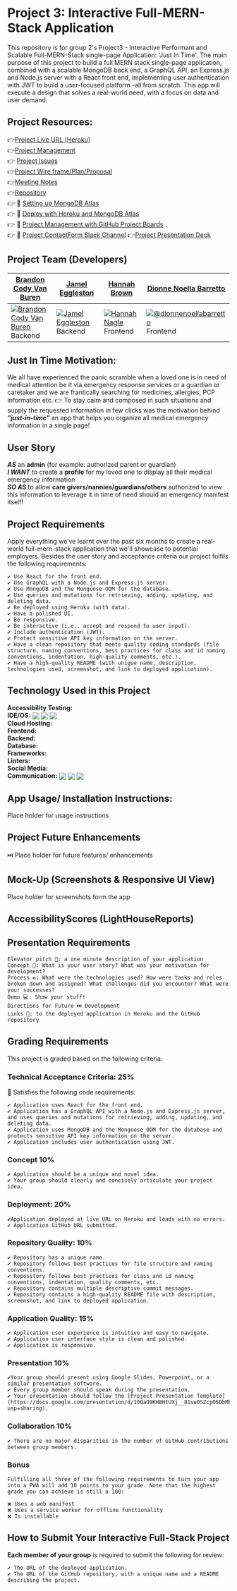 # Project 3: Interactive Full-MERN-Stack Application
This repository is for group 2's Project3 - Interactive Performant and Scalable Full-MERN-Stack single-page Application: 'Just In Time'. The main purpose of this project to build a full MERN stack single-page application, combined with a scalable MongoDB back end, a GraphQL API, an Express.js and Node.js server with a React front end, implementing user authentication with JWT to build a user-focused platform -all from scratch. This app will execute a design that solves a real-world need, with a focus on data and user demand.

## Project Resources:
<!-- 👉[Watch - Project App Demo]()<br/> -->
👉[Project Live URL (Heroku)](https://project-3-just-in-time.herokuapp.com/)<br/>
👉[Project Management](https://github.com/hlbrown/just-in-time/projects/1)<br/>
👉 [Project Issues](https://github.com/hlbrown/just-in-time/issues)<br/>
👉[Project Wire frame/Plan/Proposal](https://app.diagrams.net/#G1JadNhCap1E0CLt_nYPJxmN1EoFnpzAhf)<br/>
👉[Meeting Notes](https://docs.google.com/document/d/1njId61FKle7ykOCIGgb-_9f-hWhYVQetDhAcyLX1bIk/edit#)<br/>
👉[Repository](https://github.com/hlbrown/just-in-time)<br/>
👉 📖 [Setting up MongoDB Atlas](https://coding-boot-camp.github.io/full-stack/mongodb/how-to-set-up-mongodb-atlas)<br/>
👉 📖 [Deploy with Heroku and MongoDB Atlas](https://coding-boot-camp.github.io/full-stack/mongodb/deploy-with-heroku-and-mongodb-atlas)<br/>
👉 📖 [Project Management with GitHub Project Boards](https://docs.github.com/en/github/managing-your-work-on-github/about-project-boards)<br/>
👉 📝 [Project ContactForm Slack Channel](https://app.slack.com/client/T02M9S1RTJN)
👉[Project Presentation Deck]()

## Project Team (Developers)
<table>
<thead>
<tr>
<th><a href="https://github.com/bvanburenwx">Brandon Cody Van Buren</a></th>
<th><a href="https://github.com/jameleggleston">Jamel Eggleston</a></th>
<th><a href="https://github.com/hlbrown">Hannah Brown</a></th>
<th><a href="https://github.com/DionneNoellaBarretto">Dionne Noella Barretto</a></th>
</tr>
</thead>
<tbody>
<tr>
<td><a target="_blank" rel="noopener noreferrer" href="https://github.com/bvanburenwx"><img src="https://avatars.githubusercontent.com/bvanburenwx?s=150&amp;v=1" alt="Brandon Cody Van Buren" style="max-width:100%;"></a> Backend </td>
<td><a target="_blank" rel="noopener noreferrer" href="https://github.com/jameleggleston"><img src="https://avatars.githubusercontent.com/jameleggleston?s=150&amp;v=1" alt="Jamel Eggleston" style="max-width:100%;"></a> Backend </td>
<td><a target="_blank" rel="noopener noreferrer" href="https://hlbrown.github.io/boot-camp-portfolio/"><img src="https://avatars.githubusercontent.com/hlbrown?s=150&amp;v=1" alt="Hannah Nagle" style="max-width:100%;"></a> Frontend </td>
<td><a target="_blank" rel="noopener noreferrer" href="https://dionnenoellabarretto.github.io"><img src="https://avatars.githubusercontent.com/dionnenoellabarretto?s=150&amp;v=1" alt="@dionnenoellabarretto" style="max-width:100%;"></a>Frontend </td>
</tr>
</tbody>
</table>


## Just In Time Motivation:
 We all have experienced the panic scramble when a loved one is in need of medical attention be it via emergency response services or a guardian or caretaker and we are frantically searching for medicines, allergies, PCP information etc.
 👉  To stay calm and composed in such situations and supply the requested information in few clicks  was the motivation behind ***"just-in-time"***  an app that helps you organize all medical emergency information in a single page!


## User Story

***AS*** an **admin** (for example: authorized parent or guardian) <br/>
***I WANT*** to create a **profile** for my loved one to display all their medical emergency information  </br>
***SO AS*** to allow **care givers/nannies/guardians/others** authorized to view this information to leverage it in time of need should an emergency manifest itself!

## Project Requirements

Apply everything we’ve learnt over the past six months to create a real-world full-mern-stack application that we'll showcase to potential employers. Besides the user story and acceptance criteria our project fulfils the following requirements:
```
✔️ Use React for the front end.
✔️ Use GraphQL with a Node.js and Express.js server.
✔️ Use MongoDB and the Mongoose ODM for the database.
✔️ Use queries and mutations for retrieving, adding, updating, and deleting data.
✔️ Be deployed using Heroku (with data).
✔️ Have a polished UI.
✔️ Be responsive.
✔️ Be interactive (i.e., accept and respond to user input).
✔️ Include authentication (JWT).
✔️ Protect sensitive API key information on the server.
✔️ Have a clean repository that meets quality coding standards (file structure, naming conventions, best practices for class and id naming conventions, indentation, high-quality comments, etc.).
✔️ Have a high-quality README (with unique name, description, technologies used, screenshot, and link to deployed application).
```

## Technology Used in this Project
**Accessibility Testing:** <br/>
**IDE/OS:** <img align="center" src="https://img.shields.io/badge/Visual_Studio_Code-0078D4?style=for-the-badge&logo=visual%20studio%20code&logoColor=white"> <img align="center" src="https://img.shields.io/badge/mac%20os-000000?style=for-the-badge&logo=apple&logoColor=white"> <img align="center" src="https://img.shields.io/badge/Windows-0078D6?style=for-the-badge&logo=windows&logoColor=white"> <br>
**Cloud Hosting:** <br>
**Frontend:** <br>
**Backend:** <br>
**Database:** <br>
**Frameworks:** <br>
**Linters:** <br>
**Social Media:** <br>
**Communication:** <img align="center" src="https://img.shields.io/badge/Slack-4A154B?logo=slack&logoColor=white" /> <img align="center" src="https://img.shields.io/badge/Google%20Meet-32A350?style=for-the-badge&logo=google-meet&logoColor=white"> <img align="center" src="https://img.shields.io/badge/Zoom-2D8CFF?style=for-the-badge&logo=zoom&logoColor=white"><br>

## App Usage/ Installation Instructions: 
Place holder for usage instructions

## Project Future Enhancements
⏭️ Place holder for future features/ enhancements

## Mock-Up (Screenshots & Responsive UI View)
Place holder for screenshots form the app

## AccessibilityScores (LightHouseReports)

## Presentation Requirements
```
Elevator pitch 🎤: a one minute description of your application
Concept 📖: What is your user story? What was your motivation for development?
Process ♻️: What were the technologies used? How were tasks and roles broken down and assigned? What challenges did you encounter? What were your successes?
Demo 💻: Show your stuff!
Directions for Future ⏭️ Development
Links 🔗: to the deployed application in Heroku and the GitHub repository
```

## Grading Requirements

This project is graded based on the following criteria:

### Technical Acceptance Criteria: 25%
🏁 Satisfies the following code requirements:
```
✔️ Application uses React for the front end.
✔️ Application has a GraphQL API with a Node.js and Express.js server, and uses queries and mutations for retrieving, adding, updating, and deleting data.
✔️ Application uses MongoDB and the Mongoose ODM for the database and protects sensitive API key information on the server.
✔️ Application includes user authentication using JWT.
``` 
### Concept 10%
```
✔️ Application should be a unique and novel idea.
✔️ Your group should clearly and concisely articulate your project idea.
```
### Deployment: 20%
```
✔️Application deployed at live URL on Heroku and loads with no errors.
✔️ Application GitHub URL submitted.
```
### Repository Quality: 10%
```
✔️ Repository has a unique name.
✔️ Repository follows best practices for file structure and naming conventions.
✔️ Repository follows best practices for class and id naming conventions, indentation, quality comments, etc.
✔️ Repository contains multiple descriptive commit messages.
✔️ Repository contains a high-quality README file with description, screenshot, and link to deployed application.
```
### Application Quality: 15%
```
✔️ Application user experience is intuitive and easy to navigate.
✔️ Application user interface style is clean and polished.
✔️ Application is responsive.
```
### Presentation 10%
```
✔️Your group should present using Google Slides, Powerpoint, or a similar presentation software.
✔️ Every group member should speak during the presentation.
✔️ Your presentation should follow the [Project Presentation Template](https://docs.google.com/presentation/d/10QaO9KH8HtUXj__81ve0SZcpO5DbMbqqQr4iPpbwKks/edit?usp=sharing).
```
### Collaboration 10%
```
✔️ There are no major disparities in the number of GitHub contributions between group members.
```
### Bonus
```
Fulfilling all three of the following requirements to turn your app into a PWA will add 10 points to your grade. Note that the highest grade you can achieve is still a 100:

❌ Uses a web manifest
❌ Uses a service worker for offline functionality
❌ Is installable
```

## How to Submit Your Interactive Full-Stack Project

**Each member of your group** is required to submit the following for review:
```
✔️ The URL of the deployed application.
✔️ The URL of the GitHub repository, with a unique name and a README describing the project.
```
